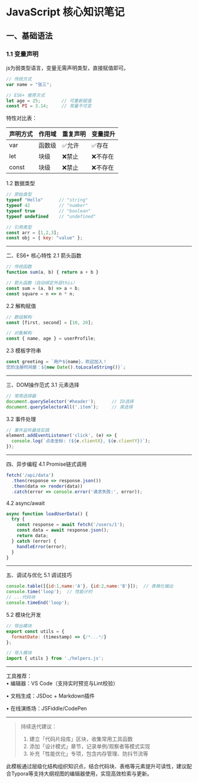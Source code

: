 # JavaScript 核心知识笔记

## 一、基础语法
### 1.1 变量声明
js为弱类型语言，变量无需声明类型，直接赋值即可。
```javascript
// 传统方式
var name = "张三"; 

// ES6+ 推荐方式
let age = 25;        // 可重新赋值
const PI = 3.14;     // 常量不可变
```
特性对比表：

| 声明方式 | 作用域   | 重复声明 | 变量提升 |
|----------|----------|----------|----------|
| var      | 函数级   | ✅允许    | ✅存在    |
| let      | 块级     | ❌禁止    | ❌不存在   |
| const    | 块级     | ❌禁止    | ❌不存在   |

1.2 数据类型
```javascript
// 原始类型
typeof "Hello"      // "string"
typeof 42           // "number"
typeof true         // "boolean"
typeof undefined    // "undefined"

// 引用类型
const arr = [1,2,3];
const obj = { key: "value" };
```

---

二、ES6+ 核心特性
2.1 箭头函数
```javascript
// 传统函数
function sum(a, b) { return a + b }

// 箭头函数（自动绑定外层this）
const sum = (a, b) => a + b;
const square = n => n * n;
```

2.2 解构赋值
```javascript
// 数组解构
const [first, second] = [10, 20];

// 对象解构
const { name, age } = userProfile;
```

2.3 模板字符串
```javascript
const greeting = `用户${name}，欢迎加入！
您的注册时间是：${new Date().toLocaleString()}`;
```

---

三、DOM操作范式
3.1 元素选择
```javascript
// 常用选择器
document.querySelector('#header');      // ID选择
document.querySelectorAll('.item');     // 类选择
```

3.2 事件处理
```javascript
// 事件监听最佳实践
element.addEventListener('click', (e) => {
  console.log(`点击坐标: (${e.clientX}, ${e.clientY})`);
});
```

---

四、异步编程
4.1 Promise链式调用
```javascript
fetch('/api/data')
  .then(response => response.json())
  .then(data => render(data))
  .catch(error => console.error('请求失败:', error));
```

4.2 async/await
```javascript
async function loadUserData() {
  try {
    const response = await fetch('/users/1');
    const data = await response.json();
    return data;
  } catch (error) {
    handleError(error);
  }
}
```

---

五、调试与优化
5.1 调试技巧
```javascript
console.table([{id:1,name:'A'}, {id:2,name:'B'}]);  // 表格化输出
console.time('loop');  // 性能计时
// ...代码块
console.timeEnd('loop');
```

5.2 模块化开发
```javascript
// 导出模块
export const utils = {
  formatDate: (timestamp) => {/*...*/}
};

// 导入模块
import { utils } from './helpers.js';
```

---

工具推荐：  
• 编辑器：VS Code（支持实时预览与Lint校验）  

• 文档生成：JSDoc + Markdown插件  

• 在线演练场：JSFiddle/CodePen


---

> 持续迭代建议：  
> 1. 建立「代码片段库」区块，收集常用工具函数  
> 2. 添加「设计模式」章节，记录单例/观察者等模式实现  
> 3. 补充「性能优化」专项，包含内存管理、防抖节流等

此模板通过层级化结构组织知识点，结合代码块、表格等元素提升可读性，建议配合Typora等支持大纲视图的编辑器使用，实现高效检索与更新。